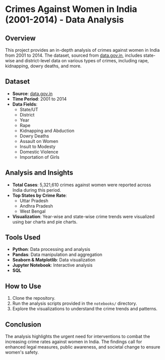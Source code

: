 # Crimes Against Women in India (2001-2014) - Data Analysis

## Overview
This project provides an in-depth analysis of crimes against women in India from 2001 to 2014. The dataset, sourced from [data.gov.in](https://data.gov.in), includes state-wise and district-level data on various types of crimes, including rape, kidnapping, dowry deaths, and more.

## Dataset
- **Source**: [data.gov.in](https://data.gov.in)
- **Time Period**: 2001 to 2014
- **Data Fields**:
  - State/UT
  - District
  - Year
  - Rape
  - Kidnapping and Abduction
  - Dowry Deaths
  - Assault on Women
  - Insult to Modesty
  - Domestic Violence
  - Importation of Girls

## Analysis and Insights
- **Total Cases**: 5,321,610 crimes against women were reported across India during this period.
- **Top States by Crime Rate**:
  - Uttar Pradesh
  - Andhra Pradesh
  - West Bengal
- **Visualization**: Year-wise and state-wise crime trends were visualized using bar charts and pie charts.

## Tools Used
- **Python**: Data processing and analysis
- **Pandas**: Data manipulation and aggregation
- **Seaborn & Matplotlib**: Data visualization
- **Jupyter Notebook**: Interactive analysis
- **SQL**

## How to Use
1. Clone the repository.
2. Run the analysis scripts provided in the `notebooks/` directory.
3. Explore the visualizations to understand the crime trends and patterns.

## Conclusion
The analysis highlights the urgent need for interventions to combat the increasing crime rates against women in India. The findings call for enhanced legal measures, public awareness, and societal change to ensure women's safety.
